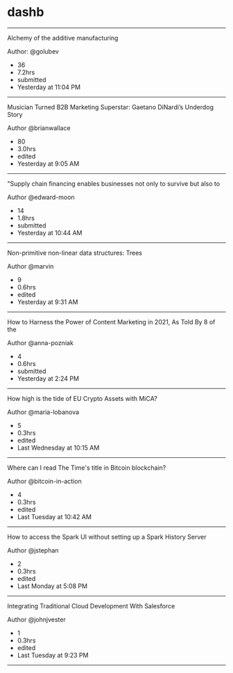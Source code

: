 # dashb



----------



Alchemy of the additive manufacturing

Author: @golubev
- 36
- 7.2hrs
- submitted
- Yesterday at 11:04 PM



----------



Musician Turned B2B Marketing Superstar: Gaetano DiNardi’s Underdog Story



Author
@brianwallace 
- 80
- 3.0hrs
- edited
- Yesterday at 9:05 AM


----------



"Supply chain financing enables businesses not only to survive but also to



Author
@edward-moon
- 14
- 1.8hrs
- submitted
- Yesterday at 10:44 AM


----------



Non-primitive non-linear data structures: Trees



Author
@marvin 
- 9
- 0.6hrs
- edited
- Yesterday at 9:31 AM


----------



How to Harness the Power of Content Marketing in 2021, As Told By 8 of the



Author
@anna-pozniak
- 4
- 0.6hrs
- submitted
- Yesterday at 2:24 PM


----------



How high is the tide of EU Crypto Assets with MiCA?



Author
@maria-lobanova
- 5
- 0.3hrs
- edited
- Last Wednesday at 10:15 AM


----------



Where can I read The Time's title in Bitcoin blockchain?



Author
@bitcoin-in-action 
- 4
- 0.3hrs
- edited
- Last Tuesday at 10:42 AM





----------




How to access the Spark UI without setting up a Spark History Server



Author
@jstephan 
- 2
- 0.3hrs
- edited
- Last Monday at 5:08 PM




----------





Integrating Traditional Cloud Development With Salesforce


Author @johnjvester
- 1
- 0.3hrs
- edited
- Last Tuesday at 9:23 PM



----------


